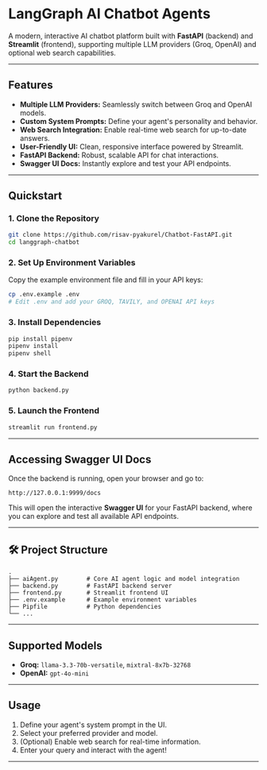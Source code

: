 # LangGraph AI Chatbot Agents

A modern, interactive AI chatbot platform built with **FastAPI** (backend) and **Streamlit** (frontend), supporting multiple LLM providers (Groq, OpenAI) and optional web search capabilities.

---

##  Features

- **Multiple LLM Providers:** Seamlessly switch between Groq and OpenAI models.
- **Custom System Prompts:** Define your agent's personality and behavior.
- **Web Search Integration:** Enable real-time web search for up-to-date answers.
- **User-Friendly UI:** Clean, responsive interface powered by Streamlit.
- **FastAPI Backend:** Robust, scalable API for chat interactions.
- **Swagger UI Docs:** Instantly explore and test your API endpoints.

---

##  Quickstart

### 1. Clone the Repository

```sh
git clone https://github.com/risav-pyakurel/Chatbot-FastAPI.git
cd langgraph-chatbot
```

### 2. Set Up Environment Variables

Copy the example environment file and fill in your API keys:

```sh
cp .env.example .env
# Edit .env and add your GROQ, TAVILY, and OPENAI API keys
```

### 3. Install Dependencies

```sh
pip install pipenv
pipenv install
pipenv shell
```

### 4. Start the Backend

```sh
python backend.py
```

### 5. Launch the Frontend

```sh
streamlit run frontend.py
```

---

## Accessing Swagger UI Docs

Once the backend is running, open your browser and go to:

```
http://127.0.0.1:9999/docs
```

This will open the interactive **Swagger UI** for your FastAPI backend, where you can explore and test all available API endpoints.

---

## 🛠️ Project Structure

```
.
├── aiAgent.py        # Core AI agent logic and model integration
├── backend.py        # FastAPI backend server
├── frontend.py       # Streamlit frontend UI
├── .env.example      # Example environment variables
├── Pipfile           # Python dependencies
└── ...
```

---

##  Supported Models

- **Groq:** `llama-3.3-70b-versatile`, `mixtral-8x7b-32768`
- **OpenAI:** `gpt-4o-mini`

---

##  Usage

1. Define your agent's system prompt in the UI.
2. Select your preferred provider and model.
3. (Optional) Enable web search for real-time information.
4. Enter your query and interact with the agent!

---



